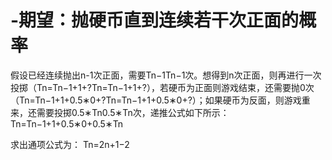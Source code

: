 # -期望：抛硬币直到连续若干次正面的概率
假设已经连续抛出n-1次正面，需要Tn−1Tn−1次。想得到n次正面，则再进行一次投掷（Tn=Tn−1+1+?Tn=Tn−1+1+?），若硬币为正面则游戏结束，还需要抛0次（Tn=Tn−1+1+0.5∗0+?Tn=Tn−1+1+0.5∗0+?）；如果硬币为反面，则游戏重来，还需要投掷0.5∗Tn0.5∗Tn次，递推公式如下所示：
Tn=Tn−1+1+0.5∗0+0.5∗Tn
 

求出通项公式为： 
Tn=2n+1−2
